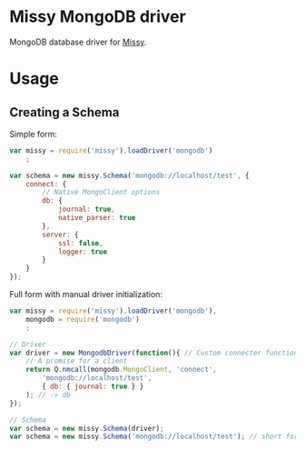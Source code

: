 Missy MongoDB driver
====================

MongoDB database driver for [Missy](https://github.com/kolypto/nodejs-missy).

Usage
=====

Creating a Schema
-----------------

Simple form:

```js
var missy = require('missy').loadDriver('mongodb')
    ;

var schema = new missy.Schema('mongodb://localhost/test', {
    connect: {
        // Native MongoClient options
        db: {
            journal: true,
            native_parser: true
        },
        server: {
            ssl: false,
            logger: true
        }
    }
});
```

Full form with manual driver initialization:

```js
var missy = require('missy').loadDriver('mongodb'),
    mongodb = require('mongodb')
    ;

// Driver
var driver = new MongodbDriver(function(){ // Custom connecter function
    // A promise for a client
    return Q.nmcall(mongodb.MongoClient, 'connect',
        'mongodb://localhost/test',
        { db: { journal: true } }
    ); // -> db
});

// Schema
var schema = new missy.Schema(driver);
var schema = new missy.Schema('mongodb://localhost/test'); // short form
```
